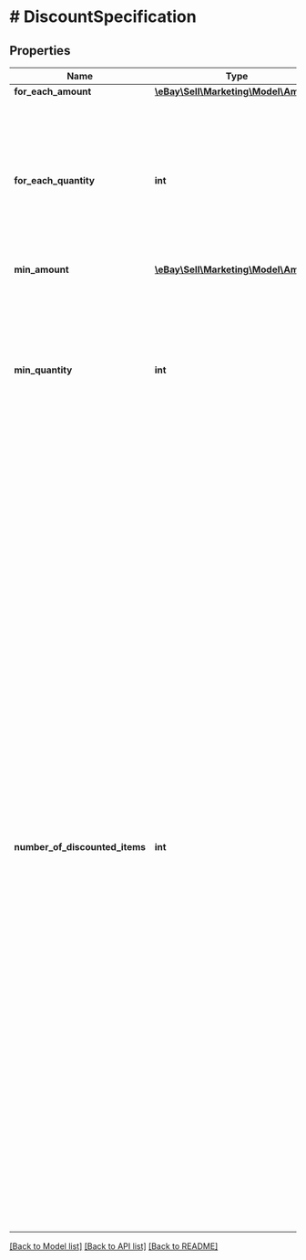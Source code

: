 # # DiscountSpecification

## Properties

Name | Type | Description | Notes
------------ | ------------- | ------------- | -------------
**for_each_amount** | [**\eBay\Sell\Marketing\Model\Amount**](Amount.md) |  | [optional]
**for_each_quantity** | **int** | The number of items that must be purchased in order to qualify for the discount. Valid values: &amp;nbsp; 1, 2, 3, 4, 5, 6, 7, 8, 9, 10, 11, &amp;nbsp; 12, 13, 14, 15, 16, 17, 18, 19 &amp;nbsp; 20, 25, 50, 75, 100 | [optional]
**min_amount** | [**\eBay\Sell\Marketing\Model\Amount**](Amount.md) |  | [optional]
**min_quantity** | **int** | The minimum quantity of promoted items that needs to be bought in order to qualify for the promotion&#39;s discount. Valid values: &amp;nbsp; 1, 2, 3, 4, 5, 6, 7, 8, 9, 10, 11, &amp;nbsp; 12, 13, 14, 15, 16, 17, 18, 19 &amp;nbsp; 20, 25, 50, 75, 100 | [optional]
**number_of_discounted_items** | **int** | Use this field to configure &amp;quot;Buy One Get One&amp;quot; (or BOGO) promotions. You must couple this field with forEachQuantity and an amountOffItem or percentOffItem field to configure your BOGO promotion. This field is not valid with order-based promotions. The value of this field represents the number of items to be discounted when other promotion criteria is met. For example, when the buyer adds the number of items identified by the forEachQuantity value to their cart, they are then eligible to receive the stated discount from an additional number of like items (the number of which is identified by this field) when they add those items to their cart. To receive the discount, the buyer must purchase the number of items indicated by forEachQuantity plus the number indicated by this field. Valid values: &amp;nbsp; 1, 2, 3, 4, 5, 6, 7, 8, 9, 10 | [optional]

[[Back to Model list]](../../README.md#models) [[Back to API list]](../../README.md#endpoints) [[Back to README]](../../README.md)
